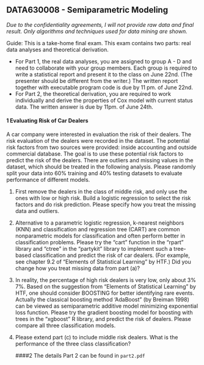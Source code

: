 ## DATA630008 - Semiparametric Modeling 

*Due to the confidentiality agreements, I will not provide raw data and final result. Only algorithms and techniques used for data mining are shown.*

Guide: This is a take-home final exam. This exam contains two parts: real data analyses and theoretical derivation.

- For Part 1, the real data analyses, you are assigned to group A - D and need to collaborate with your group members. Each group is required to write a statistical report and present it to the class on June 22nd. (The presenter should be different from the writer.) The written report together with executable program code is due by 11 pm. of June 22nd.
- For Part 2, the theoretical derivation, you are required to work individually and derive the properties of Cox model with current status data. The written answer is due by 11pm. of June 24th.

#### 1 Evaluating Risk of Car Dealers

A car company were interested in evaluation the risk of their dealers. The risk evaluation of the dealers were recorded in the dataset. The potential risk factors from two sources were provided: inside accounting  and outside commercial database. The goal is to use these potential risk factors to predict the risk of the dealers. There are outliers and missing values in the dataset, which should be treated in the following analysis. Please randomly split your data into 60% training and 40% testing datasets to evaluate performance of different models.

1. First remove the dealers in the class of middle risk, and only use the ones with low or high risk. Build a logistic regression to select the risk factors and do risk prediction. Please specify how you treat the missing data and outliers.

2. Alternative to a parametric logistic regression, k-nearest neighbors (KNN) and classification and regression tree (CART) are common nonparametric models for classification and often perform better in classification problems. Please try the “cart” function in the “rpart” library and “ctree” in the “partykit” library to implement such a tree-based classification and predict the risk of car dealers. (For example, see chapter 9.2 of “Elements of Statistical Learning” by HTF.) Did you change how you treat missing data from part (a)?

3. In reality, the percentage of high risk dealers is very low, only about 3% 7%. Based on the suggestion from “Elements of Statistical Learning” by HTF, one should consider BOOSTING for better identifying rare events. Actually the classical boosting method ‘AdaBoost” (by Breiman 1998) can be viewed as semiparametric additive model minimizing exponential loss function. Please try the gradient boosting model for boosting with trees in the “xgboost” R library, and predict the risk of dealers. Please compare all three classification models.

4. Please extend part (c) to include middle risk dealers. What is the performance of the three class classification?

    ####2 The details Part 2 can be found in `part2.pdf`





